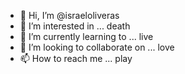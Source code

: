 - 👋 Hi, I’m @israeloliveras
- 👀 I’m interested in ... death
- 🌱 I’m currently learning to ... live
- 💞️ I’m looking to collaborate on ... love
- 📫 How to reach me ... play

<!---
israeloliveras/israeloliveras is a ✨ special ✨ repository because its `README.md` (this file) appears on your GitHub profile.
You can click the Preview link to take a look at your changes.
--->
